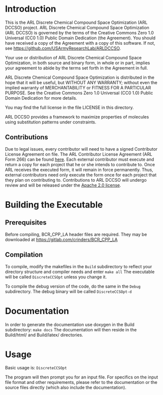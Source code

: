 # Introduction
This is the ARL Discrete Chemical Compound Space Optimization (ARL DCCSO) project.
ARL Discrete Chemical Compound Space Optimization (ARL DCCSO) is governed by the terms of the  Creative Commons Zero 1.0 Universal (CC0 1.0) Public Domain Dedication (the Agreement). You should have received a copy of the Agreement with a copy of this software. If not, see https://github.com/USArmyResearchLab/ARLDCCSO.

Your use or distribution of ARL Discrete Chemical Compound Space Optimization, in both source and binary form, in whole or in part, implies your agreement to abide by the terms set forth in the Agreement in full.

ARL Discrete Chemical Compound Space Optimization is distributed in the hope that it will be useful, but WITHOUT ANY WARRANTY; without even the implied warranty of MERCHANTABILITY or FITNESS FOR A PARTICULAR PURPOSE. See the  Creative Commons Zero 1.0 Universal (CC0 1.0) Public Domain Dedication for more details.

You may find the full license in the file LICENSE in this directory.

ARL DCCSO provides a framework to maximize properties of molecules using substitution patterns under constraints.

## Contributions

Due to legal issues, every contributor will need to have a signed Contributor License Agreement on file.
The ARL Contributor License Agreement (ARL Form 266) can be found [here](https://github.com/USArmyResearchLab/ARL-Open-Source-Guidance-and-Instructions/blob/develop/ARL%20Form%20-%20266.pdf). 
Each external contributor must execute and return a copy for each project that he or she intends to contribute to. 
Once ARL receives the executed form, it will remain in force permanently. 
Thus, external contributors need only execute the form once for each project that they plan on contributing to.
Contributions to ARL DCCSO will undergo review and will be released under the [Apache 2.0 license](http://apache.org/licenses/LICENSE-2.0).

# Building the Executable
## Prerequisites

Before compiling, BCR_CPP_LA header files are required. They may be downloaded at https://gitlab.com/crinders/BCR_CPP_LA

## Compilation

To compile, modify the makefiles in the `Build` subdirectory to reflect your directory structure and compiler needs and enter
`
make all
`
The executable will be called `DiscreteCCSOpt` unless you change it.

To compile the debug version of the code, do the same in the `Debug` subdirectory.
The debug binary will be called `DiscreteCCSOpt-d`

# Documentation
In order to generate the documentation use doxygen in the Build subdirectory:
`make docs`
The documentation will then reside in the Build/html/ and Build/latex/ directories.


# Usage

Basic usage is:
`DiscreteCCSOpt`

The program will then prompt you for an input file. For specifics on the
input file format and other requirements, please refer to the documentation or 
the source files directly (which also include the documentation).
